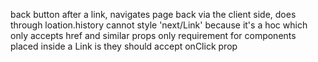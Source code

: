 back button after a link, navigates page back via the client side, does through loation.history
cannot style 'next/Link' because it's a hoc which only accepts href and similar props
only requirement for components placed inside a Link is they should accept onClick prop
